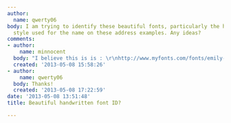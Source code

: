 ```yaml
---
author:
  name: qwerty06
body: I am trying to identify these beautiful fonts, particularly the handwritten
  style used for the name on these address examples. Any ideas?
comments:
- author:
    name: minnocent
  body: "I believe this is is : \r\nhttp://www.myfonts.com/fonts/emily-lime/bombshell-pro/"
  created: '2013-05-08 15:58:26'
- author:
    name: qwerty06
  body: Thanks!
  created: '2013-05-08 17:22:59'
date: '2013-05-08 13:51:48'
title: Beautiful handwritten font ID?

---
```

